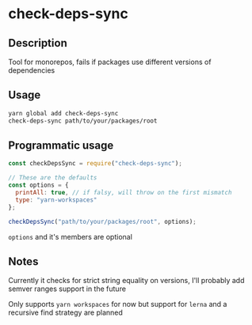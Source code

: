 # check-deps-sync

## Description

Tool for monorepos, fails if packages use different versions of dependencies

## Usage

```sh
yarn global add check-deps-sync
check-deps-sync path/to/your/packages/root
```

## Programmatic usage

```javascript
const checkDepsSync = require("check-deps-sync");

// These are the defaults
const options = {
  printAll: true, // if falsy, will throw on the first mismatch
  type: "yarn-workspaces"
};

checkDepsSync("path/to/your/packages/root", options);
```

`options` and it's members are optional

## Notes

Currently it checks for strict string equality on versions, I'll probably add semver ranges support in the future

Only supports `yarn workspaces` for now but support for `lerna` and a recursive find strategy are planned
